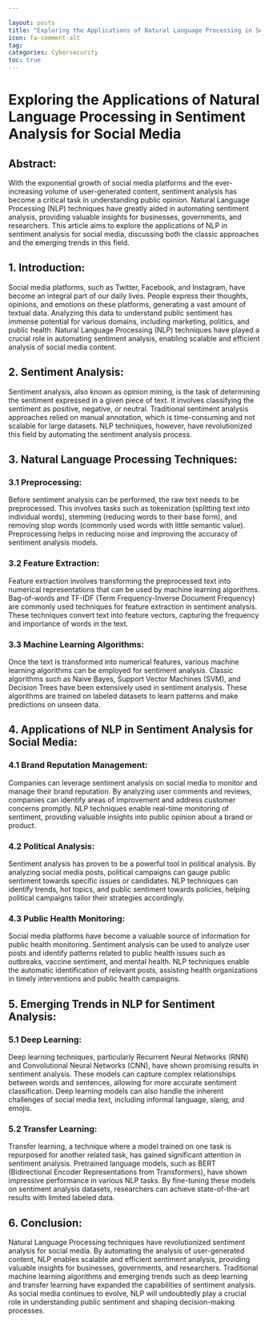 ```yaml
---

layout: posts
title: "Exploring the Applications of Natural Language Processing in Sentiment Analysis for Social Media"
icon: fa-comment-alt
tag:      
categories: Cybersecurity
toc: true
---
```




# Exploring the Applications of Natural Language Processing in Sentiment Analysis for Social Media

## Abstract:
With the exponential growth of social media platforms and the ever-increasing volume of user-generated content, sentiment analysis has become a critical task in understanding public opinion. Natural Language Processing (NLP) techniques have greatly aided in automating sentiment analysis, providing valuable insights for businesses, governments, and researchers. This article aims to explore the applications of NLP in sentiment analysis for social media, discussing both the classic approaches and the emerging trends in this field.

## 1. Introduction:
Social media platforms, such as Twitter, Facebook, and Instagram, have become an integral part of our daily lives. People express their thoughts, opinions, and emotions on these platforms, generating a vast amount of textual data. Analyzing this data to understand public sentiment has immense potential for various domains, including marketing, politics, and public health. Natural Language Processing (NLP) techniques have played a crucial role in automating sentiment analysis, enabling scalable and efficient analysis of social media content.

## 2. Sentiment Analysis:
Sentiment analysis, also known as opinion mining, is the task of determining the sentiment expressed in a given piece of text. It involves classifying the sentiment as positive, negative, or neutral. Traditional sentiment analysis approaches relied on manual annotation, which is time-consuming and not scalable for large datasets. NLP techniques, however, have revolutionized this field by automating the sentiment analysis process.

## 3. Natural Language Processing Techniques:
### 3.1 Preprocessing:
Before sentiment analysis can be performed, the raw text needs to be preprocessed. This involves tasks such as tokenization (splitting text into individual words), stemming (reducing words to their base form), and removing stop words (commonly used words with little semantic value). Preprocessing helps in reducing noise and improving the accuracy of sentiment analysis models.

### 3.2 Feature Extraction:
Feature extraction involves transforming the preprocessed text into numerical representations that can be used by machine learning algorithms. Bag-of-words and TF-IDF (Term Frequency-Inverse Document Frequency) are commonly used techniques for feature extraction in sentiment analysis. These techniques convert text into feature vectors, capturing the frequency and importance of words in the text.

### 3.3 Machine Learning Algorithms:
Once the text is transformed into numerical features, various machine learning algorithms can be employed for sentiment analysis. Classic algorithms such as Naive Bayes, Support Vector Machines (SVM), and Decision Trees have been extensively used in sentiment analysis. These algorithms are trained on labeled datasets to learn patterns and make predictions on unseen data.

## 4. Applications of NLP in Sentiment Analysis for Social Media:
### 4.1 Brand Reputation Management:
Companies can leverage sentiment analysis on social media to monitor and manage their brand reputation. By analyzing user comments and reviews, companies can identify areas of improvement and address customer concerns promptly. NLP techniques enable real-time monitoring of sentiment, providing valuable insights into public opinion about a brand or product.

### 4.2 Political Analysis:
Sentiment analysis has proven to be a powerful tool in political analysis. By analyzing social media posts, political campaigns can gauge public sentiment towards specific issues or candidates. NLP techniques can identify trends, hot topics, and public sentiment towards policies, helping political campaigns tailor their strategies accordingly.

### 4.3 Public Health Monitoring:
Social media platforms have become a valuable source of information for public health monitoring. Sentiment analysis can be used to analyze user posts and identify patterns related to public health issues such as outbreaks, vaccine sentiment, and mental health. NLP techniques enable the automatic identification of relevant posts, assisting health organizations in timely interventions and public health campaigns.

## 5. Emerging Trends in NLP for Sentiment Analysis:
### 5.1 Deep Learning:
Deep learning techniques, particularly Recurrent Neural Networks (RNN) and Convolutional Neural Networks (CNN), have shown promising results in sentiment analysis. These models can capture complex relationships between words and sentences, allowing for more accurate sentiment classification. Deep learning models can also handle the inherent challenges of social media text, including informal language, slang, and emojis.

### 5.2 Transfer Learning:
Transfer learning, a technique where a model trained on one task is repurposed for another related task, has gained significant attention in sentiment analysis. Pretrained language models, such as BERT (Bidirectional Encoder Representations from Transformers), have shown impressive performance in various NLP tasks. By fine-tuning these models on sentiment analysis datasets, researchers can achieve state-of-the-art results with limited labeled data.

## 6. Conclusion:
Natural Language Processing techniques have revolutionized sentiment analysis for social media. By automating the analysis of user-generated content, NLP enables scalable and efficient sentiment analysis, providing valuable insights for businesses, governments, and researchers. Traditional machine learning algorithms and emerging trends such as deep learning and transfer learning have expanded the capabilities of sentiment analysis. As social media continues to evolve, NLP will undoubtedly play a crucial role in understanding public sentiment and shaping decision-making processes.